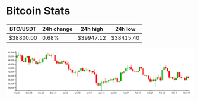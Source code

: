 # Bitcoin Stats

BTC/USDT|24h change|24h high|24h low|
|---|---|---|---|
|$38800.00|0.68%|$39947.12|$38415.40|

<img src="./chart.svg">
